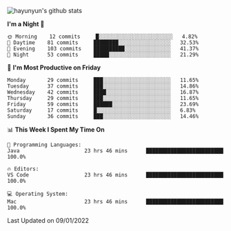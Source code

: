 
![hayunyun's github stats](https://github-readme-stats.vercel.app/api?username=hayunyun&show_icons=true)


<!--START_SECTION:waka-->
**I'm a Night 🦉** 

```text
🌞 Morning    12 commits     █░░░░░░░░░░░░░░░░░░░░░░░░   4.82% 
🌆 Daytime    81 commits     ████████░░░░░░░░░░░░░░░░░   32.53% 
🌃 Evening    103 commits    ██████████░░░░░░░░░░░░░░░   41.37% 
🌙 Night      53 commits     █████░░░░░░░░░░░░░░░░░░░░   21.29%

```
📅 **I'm Most Productive on Friday** 

```text
Monday       29 commits     ███░░░░░░░░░░░░░░░░░░░░░░   11.65% 
Tuesday      37 commits     ███░░░░░░░░░░░░░░░░░░░░░░   14.86% 
Wednesday    42 commits     ████░░░░░░░░░░░░░░░░░░░░░   16.87% 
Thursday     29 commits     ███░░░░░░░░░░░░░░░░░░░░░░   11.65% 
Friday       59 commits     ██████░░░░░░░░░░░░░░░░░░░   23.69% 
Saturday     17 commits     █░░░░░░░░░░░░░░░░░░░░░░░░   6.83% 
Sunday       36 commits     ███░░░░░░░░░░░░░░░░░░░░░░   14.46%

```


📊 **This Week I Spent My Time On** 

```text
💬 Programming Languages: 
Java                     23 hrs 46 mins      █████████████████████████   100.0%

🔥 Editors: 
VS Code                  23 hrs 46 mins      █████████████████████████   100.0%

💻 Operating System: 
Mac                      23 hrs 46 mins      █████████████████████████   100.0%

```


 Last Updated on 09/01/2022
<!--END_SECTION:waka-->

<!--
**hayunyun/hayunyun** is a ✨ _special_ ✨ repository because its `README.md` (this file) appears on your GitHub profile.

Here are some ideas to get you started:

- 🔭 I’m currently working on ...
- 🌱 I’m currently learning ...
- 👯 I’m looking to collaborate on ...
- 🤔 I’m looking for help with ...
- 💬 Ask me about ...
- 📫 How to reach me: ...
- 😄 Pronouns: ...
- ⚡ Fun fact: ...
-->
